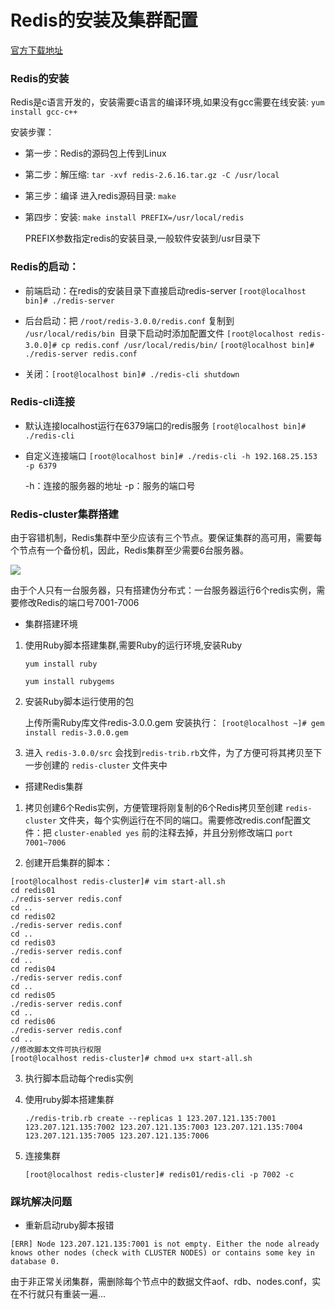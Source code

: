 # Redis的安装及集群配置
[官方下载地址](https://redis.io/)
### Redis的安装

Redis是c语言开发的，安装需要c语言的编译环境,如果没有gcc需要在线安装: `yum install gcc-c++`

安装步骤：
- 第一步：Redis的源码包上传到Linux
- 第二步：解压缩: `tar -xvf redis-2.6.16.tar.gz -C /usr/local `
- 第三步：编译 进入redis源码目录: `make` 
- 第四步：安装: `make install PREFIX=/usr/local/redis`

    PREFIX参数指定redis的安装目录,一般软件安装到/usr目录下
### Redis的启动：
- 前端启动：在redis的安装目录下直接启动redis-server
`[root@localhost bin]# ./redis-server`

- 后台启动：把 `/root/redis-3.0.0/redis.conf` 复制到 `/usr/local/redis/bin `目录下启动时添加配置文件 `[root@localhost redis-3.0.0]# cp redis.conf /usr/local/redis/bin/`
    `[root@localhost bin]# ./redis-server redis.conf`
- 关闭：`[root@localhost bin]# ./redis-cli shutdown`

### Redis-cli连接
- 默认连接localhost运行在6379端口的redis服务
`[root@localhost bin]# ./redis-cli`
- 自定义连接端口
`[root@localhost bin]# ./redis-cli -h 192.168.25.153 -p 6379`

    -h：连接的服务器的地址
    -p：服务的端口号

### Redis-cluster集群搭建
由于容错机制，Redis集群中至少应该有三个节点。要保证集群的高可用，需要每个节点有一个备份机，因此，Redis集群至少需要6台服务器。

![](http://oweupqzdv.bkt.clouddn.com/redis-cluster%E5%AE%B9%E9%94%99.jpg)

由于个人只有一台服务器，只有搭建伪分布式：一台服务器运行6个redis实例，需要修改Redis的端口号7001-7006

- 集群搭建环境

1. 使用Ruby脚本搭建集群,需要Ruby的运行环境,安装Ruby

    `yum install ruby`

    `yum install rubygems`

2. 安装Ruby脚本运行使用的包

    上传所需Ruby库文件redis-3.0.0.gem 安装执行： `[root@localhost ~]# gem install redis-3.0.0.gem`

3. 进入 `redis-3.0.0/src` 会找到`redis-trib.rb`文件，为了方便可将其拷贝至下一步创建的 `redis-cluster` 文件夹中

- 搭建Redis集群

1. 拷贝创建6个Redis实例，方便管理将刚复制的6个Redis拷贝至创建 `redis-cluster` 文件夹，每个实例运行在不同的端口。需要修改redis.conf配置文件：把 `cluster-enabled yes` 前的注释去掉，并且分别修改端口 `port 7001~7006`

2. 创建开启集群的脚本：
```
[root@localhost redis-cluster]# vim start-all.sh
cd redis01
./redis-server redis.conf
cd ..
cd redis02
./redis-server redis.conf
cd ..
cd redis03
./redis-server redis.conf
cd ..
cd redis04
./redis-server redis.conf
cd ..
cd redis05
./redis-server redis.conf
cd ..
cd redis06
./redis-server redis.conf
cd ..
//修改脚本文件可执行权限
[root@localhost redis-cluster]# chmod u+x start-all.sh
```
 
3. 执行脚本启动每个redis实例
4. 使用ruby脚本搭建集群

    `./redis-trib.rb create --replicas 1 123.207.121.135:7001 123.207.121.135:7002 123.207.121.135:7003 123.207.121.135:7004 123.207.121.135:7005 123.207.121.135:7006`

5. 连接集群

    `[root@localhost redis-cluster]# redis01/redis-cli -p 7002 -c`

### 踩坑解决问题
- 重新启动ruby脚本报错
```
[ERR] Node 123.207.121.135:7001 is not empty. Either the node already knows other nodes (check with CLUSTER NODES) or contains some key in database 0.
```

由于非正常关闭集群，需删除每个节点中的数据文件aof、rdb、nodes.conf，实在不行就只有重装一遍...







